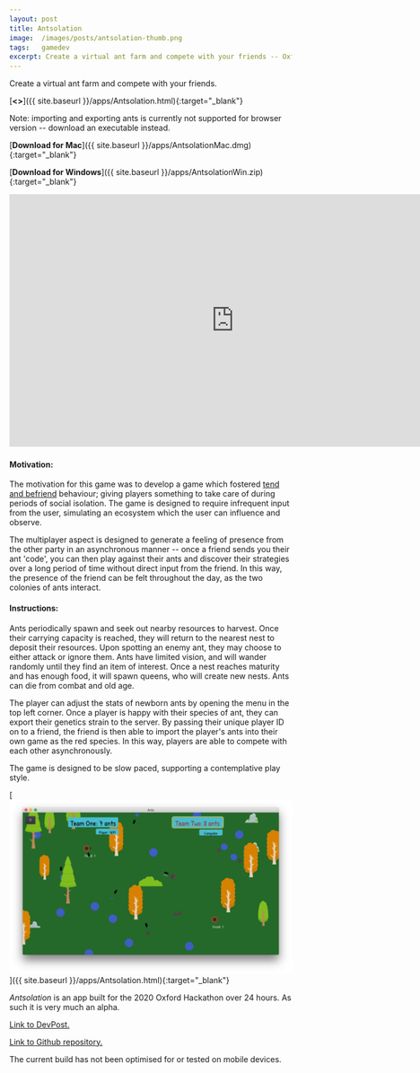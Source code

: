```yaml
---
layout: post
title: Antsolation
image:  /images/posts/antsolation-thumb.png
tags:   gamedev
excerpt: Create a virtual ant farm and compete with your friends -- Oxford Hackathon 2020.
---
```

Create a virtual ant farm and compete with your friends.

[**<<LAUNCH ANTSOLATION>>**]({{ site.baseurl }}/apps/Antsolation.html){:target="_blank"}

Note: importing and exporting ants is currently not supported for browser version -- download an executable instead.

[**Download for Mac**]({{ site.baseurl }}/apps/AntsolationMac.dmg){:target="_blank"}

[**Download for Windows**]({{ site.baseurl }}/apps/AntsolationWin.zip){:target="_blank"}

<iframe width="800" height="450" src="https://www.youtube.com/embed/y299m0jmlbo" frameborder="0" allow="accelerometer; autoplay; clipboard-write; encrypted-media; gyroscope; picture-in-picture" allowfullscreen></iframe>

#### Motivation:
The motivation for this game was to develop a game which fostered [tend and befriend](https://en.wikipedia.org/wiki/Tend_and_befriend) behaviour; giving players something to take care of during periods of social isolation. The game is designed to require infrequent input from the user, simulating an ecosystem which the user can influence and observe.

The multiplayer aspect is designed to generate a feeling of presence from the other party in an asynchronous manner -- once a friend sends you their ant 'code', you can then play against their ants and discover their strategies over a long period of time without direct input from the friend. In this way, the presence of the friend can be felt throughout the day, as the two colonies of ants interact.

#### Instructions:
Ants periodically spawn and seek out nearby resources to harvest. Once their carrying capacity is reached, they will return to the nearest nest to deposit their resources. Upon spotting an enemy ant, they may choose to either attack or ignore them. Ants have limited vision, and will wander randomly until they find an item of interest. Once a nest reaches maturity and has enough food, it will spawn queens, who will create new nests. Ants can die from combat and old age.

The player can adjust the stats of newborn ants by opening the menu in the top left corner. Once a player is happy with their species of ant, they can export their genetics strain to the server. By passing their unique player ID on to a friend, the friend is then able to import the player's ants into their own game as the red species. In this way, players are able to compete with each other asynchronously.

The game is designed to be slow paced, supporting a contemplative play style.

[<img src="/images/posts/antsolation.png" alt="Antsolation App" width="800"/>]({{ site.baseurl }}/apps/Antsolation.html){:target="_blank"}

*Antsolation* is an app built for the 2020 Oxford Hackathon over 24 hours. As such it is very much an alpha.

[Link to DevPost.](https://devpost.com/software/antsolation)

[Link to Github repository.](https://github.com/rosscg/Antsolation)

The current build has not been optimised for or tested on mobile devices.
